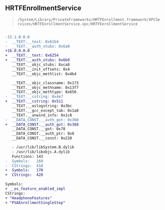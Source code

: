 ## HRTFEnrollmentService

> `/System/Library/PrivateFrameworks/HRTFEnrollment.framework/XPCServices/HRTFEnrollmentService.xpc/HRTFEnrollmentService`

```diff

-15.1.0.0.0
-  __TEXT.__text: 0x61b4
-  __TEXT.__auth_stubs: 0x6a0
+16.0.0.0.0
+  __TEXT.__text: 0x6254
+  __TEXT.__auth_stubs: 0x6b0
   __TEXT.__objc_stubs: 0xca0
   __TEXT.__init_offsets: 0x4
   __TEXT.__objc_methlist: 0x4b4

   __TEXT.__objc_classname: 0x173
   __TEXT.__objc_methname: 0x13f7
   __TEXT.__objc_methtype: 0x656
-  __TEXT.__cstring: 0x4e7
+  __TEXT.__cstring: 0x511
   __TEXT.__oslogstring: 0x3bc
   __TEXT.__gcc_except_tab: 0x1a8
   __TEXT.__unwind_info: 0x1c8
-  __DATA_CONST.__auth_got: 0x360
+  __DATA_CONST.__auth_got: 0x368
   __DATA_CONST.__got: 0x78
   __DATA_CONST.__auth_ptr: 0x8
   __DATA_CONST.__const: 0x220

   - /usr/lib/libSystem.B.dylib
   - /usr/lib/libobjc.A.dylib
   Functions: 143
-  Symbols:   169
-  CStrings:  418
+  Symbols:   170
+  CStrings:  420
 
Symbols:
+ __os_feature_enabled_impl
CStrings:
+ "HeadphoneFeatures"
+ "PSAEnrollmentSingleStep"

```
